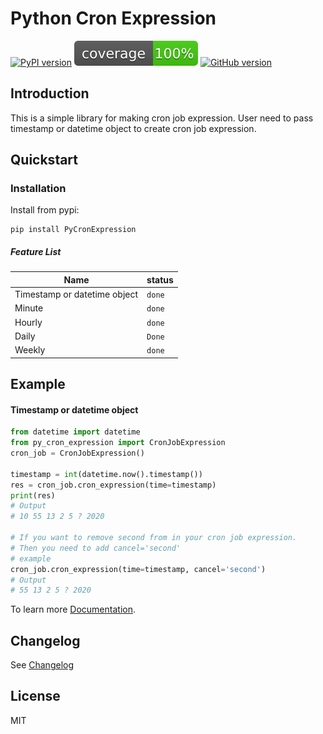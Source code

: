 # Python Cron Expression
[![PyPI version](https://badge.fury.io/py/PyCronExpression.svg)](https://badge.fury.io/py/PyCronExpression)
![Coverage](https://raw.githubusercontent.com/vubon/PyCronExpression/master/docs/coverage.svg)
[![GitHub version](https://badge.fury.io/gh/vubon%2FPyCronExpression.svg)](https://badge.fury.io/gh/vubon%2FPyCronExpression)

## Introduction
This is a simple library for making cron job expression. 
User need to pass timestamp or datetime object to create cron job expression. 

## Quickstart
### Installation
Install from pypi: 
```shell script
pip install PyCronExpression
```

##### Feature List

| Name                                 | status     
| ---                                  | ---        
| Timestamp or datetime object         | `done`       
| Minute                               | `done`      
| Hourly                               | `done`       
| Daily                                | `Done` 
| Weekly                               | `done`        

## Example 

#### Timestamp or datetime object
```python
from datetime import datetime
from py_cron_expression import CronJobExpression
cron_job = CronJobExpression()

timestamp = int(datetime.now().timestamp())
res = cron_job.cron_expression(time=timestamp)
print(res)
# Output 
# 10 55 13 2 5 ? 2020

# If you want to remove second from in your cron job expression. 
# Then you need to add cancel='second'
# example
cron_job.cron_expression(time=timestamp, cancel='second')
# Output 
# 55 13 2 5 ? 2020
```
To learn more [Documentation](./docs/guide.md).

## Changelog
See [Changelog](CHANGELOG.md)

## License
MIT